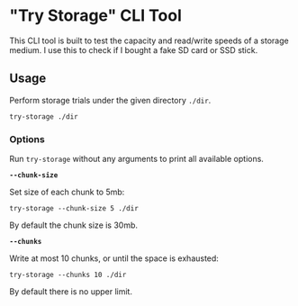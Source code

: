 # "Try Storage" CLI Tool

This CLI tool is built to test the capacity and read/write speeds of a storage medium.
I use this to check if I bought a fake SD card or SSD stick.

## Usage

Perform storage trials under the given directory `./dir`.

```Shell
try-storage ./dir
```

### Options

Run `try-storage` without any arguments to print all available options.

**`--chunk-size`**

Set size of each chunk to 5mb:

```Shell
try-storage --chunk-size 5 ./dir
```

By default the chunk size is 30mb.

**`--chunks`**

Write at most 10 chunks, or until the space is exhausted:

```Shell
try-storage --chunks 10 ./dir
```

By default there is no upper limit.
